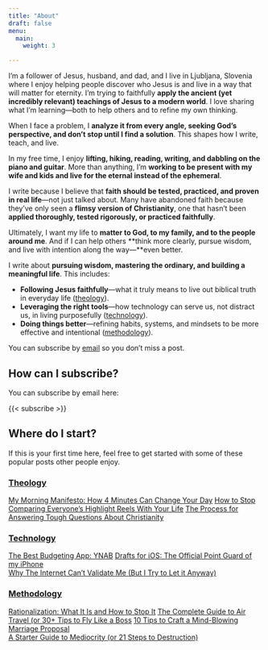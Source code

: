 ```yaml
---
title: "About"
draft: false
menu:
  main:
    weight: 3

---
```


I’m a follower of Jesus, husband, and dad, and I live in Ljubljana, Slovenia where I enjoy helping people discover who Jesus is and live in a way that will matter for eternity. I’m trying to faithfully **apply the ancient (yet incredibly relevant) teachings of Jesus to a modern world**. I love sharing what I’m learning—both to help others and to refine my own thinking.  

When I face a problem, I **analyze it from every angle, seeking God’s perspective, and don’t stop until I find a solution**. This shapes how I write, teach, and live.  

In my free time, I enjoy **lifting, hiking, reading, writing, and dabbling on the piano and guitar**. More than anything, I’m **working to be present with my wife and kids and live for the eternal instead of the ephemeral**.  

I write because I believe that **faith should be tested, practiced, and proven in real life**—not just talked about. Many have abandoned faith because they’ve only seen a **flimsy version of Christianity**, one that hasn’t been **applied thoroughly, tested rigorously, or practiced faithfully**.  

Ultimately, I want my life to **matter to God, to my family, and to the people around me**. And if I can help others **think more clearly, pursue wisdom, and live with intention along the way—**even better.  

I write about **pursuing wisdom, mastering the ordinary, and building a meaningful life**. This includes:  
- **Following Jesus faithfully**—what it truly means to live out biblical truth in everyday life ([theology]((/categories/theology/))).  
- **Leveraging the right tools**—how technology can serve us, not distract us, in living purposefully ([technology]((/categories/technology/))).  
- **Doing things better**—refining habits, systems, and mindsets to be more effective and intentional ([methodology]((/categories/methodology/))).  

You can subscribe by [email]((http://jshirk.us2.list-manage.com/subscribe?u=494bbc345ee9ac49815fc27f7&id=96f30fa52e)) so you don’t miss a post.


## How can I subscribe?

You can subscribe by email here:

{{< subscribe >}}

## Where do I start?

If this is your first time here, feel free to get started with some of these popular posts other people enjoy.

### [Theology](https://jshirk.com/blog/category/theology/)

[My Morning Manifesto: How 4 Minutes Can Change Your Day](https://jshirk.com/blog/morning-manifesto/) 
[How to Stop Comparing Everyone’s Highlight Reels With Your Life](https://jshirk.com/blog/highlight-reels/)
[The Process for Answering Tough Questions About Christianity](https://jshirk.com/blog/answering-question/)

### [Technology](https://jshirk.com/blog/category/technology/)

[The Best Budgeting App: YNAB](https://jshirk.com/blog/ynab/)
[Drafts for iOS: The Official Point Guard of my iPhone](https://jshirk.com/blog/drafts-ios/)   
[Why The Internet Can’t Validate Me (But I Try to Let it Anyway)](https://jshirk.com/blog/internet-validation/)

### [Methodology](https://jshirk.com/blog/category/methodology/)

[Rationalization: What It Is and How to Stop It](https://jshirk.com/blog/rationalization/)
[The Complete Guide to Air Travel (or 30+ Tips to Fly Like a Boss](https://jshirk.com/blog/air-travel-guide/)
[10 Tips to Craft a Mind-Blowing Marriage Proposal](https://jshirk.com/blog/proposal-tips/)  
[A Starter Guide to Mediocrity (or 21 Steps to Destruction)](https://jshirk.com/blog/mediocrity-guide/)

